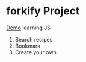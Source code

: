 # forkify Project
[Demo](https://master--forkify-arg.netlify.app/)
learning JS
1. Search recipes
2. Bookmark
3. Create your own
